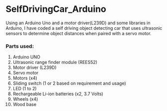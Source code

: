 # SelfDrivingCar_Arduino
Using an Arduino Uno and a motor driver(L239D) and some libraries in Arduino, I have coded a self driving object detecting car that uses ultrasonic sensors to determine object distances when paired with a servo motor.

### Parts used:
1) Arduino UNO
2) Ultrasonic range finder module (REES52)
3) Motor driver (L239D)
4) Servo motor
5) Motors (x4)
6) Sliding switch (1 or 2 based on requirement and usage)
7) LED (1 to 2)
8) Rechargeable Li-ion batteries (x2, 3.7 Volts)
9) Wheels (x4)
10) Wood base

